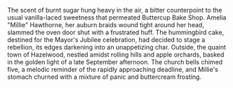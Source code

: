 The scent of burnt sugar hung heavy in the air, a bitter counterpoint to the usual vanilla-laced sweetness that permeated Buttercup Bake Shop. Amelia "Millie" Hawthorne, her auburn braids wound tight around her head, slammed the oven door shut with a frustrated huff.  The hummingbird cake, destined for the Mayor's Jubilee celebration, had decided to stage a rebellion, its edges darkening into an unappetizing char.  Outside, the quaint town of Hazelwood, nestled amidst rolling hills and apple orchards, basked in the golden light of a late September afternoon.  The church bells chimed five, a melodic reminder of the rapidly approaching deadline, and Millie's stomach churned with a mixture of panic and buttercream frosting.
